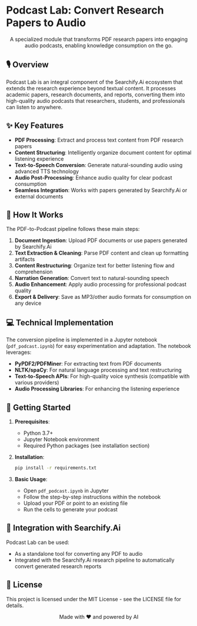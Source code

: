 # Podcast Lab: Convert Research Papers to Audio


<p align="center">
  A specialized module that transforms PDF research papers into engaging audio podcasts, enabling knowledge consumption on the go.
</p>

## 🎙️ Overview

Podcast Lab is an integral component of the Searchify.Ai ecosystem that extends the research experience beyond textual content. It processes academic papers, research documents, and reports, converting them into high-quality audio podcasts that researchers, students, and professionals can listen to anywhere.

## ✨ Key Features

- **PDF Processing**: Extract and process text content from PDF research papers
- **Content Structuring**: Intelligently organize document content for optimal listening experience
- **Text-to-Speech Conversion**: Generate natural-sounding audio using advanced TTS technology
- **Audio Post-Processing**: Enhance audio quality for clear podcast consumption
- **Seamless Integration**: Works with papers generated by Searchify.Ai or external documents

## 🚀 How It Works

The PDF-to-Podcast pipeline follows these main steps:

1. **Document Ingestion**: Upload PDF documents or use papers generated by Searchify.Ai
2. **Text Extraction & Cleaning**: Parse PDF content and clean up formatting artifacts
3. **Content Restructuring**: Organize text for better listening flow and comprehension
4. **Narration Generation**: Convert text to natural-sounding speech
5. **Audio Enhancement**: Apply audio processing for professional podcast quality
6. **Export & Delivery**: Save as MP3/other audio formats for consumption on any device

## 💻 Technical Implementation

The conversion pipeline is implemented in a Jupyter notebook (`pdf_podcast.ipynb`) for easy experimentation and adaptation. The notebook leverages:

- **PyPDF2/PDFMiner**: For extracting text from PDF documents
- **NLTK/spaCy**: For natural language processing and text restructuring
- **Text-to-Speech APIs**: For high-quality voice synthesis (compatible with various providers)
- **Audio Processing Libraries**: For enhancing the listening experience

## 🏁 Getting Started

1. **Prerequisites**:
   - Python 3.7+
   - Jupyter Notebook environment
   - Required Python packages (see installation section)

2. **Installation**:
   ```bash
   pip install -r requirements.txt
   ```

3. **Basic Usage**:
   - Open `pdf_podcast.ipynb` in Jupyter
   - Follow the step-by-step instructions within the notebook
   - Upload your PDF or point to an existing file
   - Run the cells to generate your podcast

## 🔗 Integration with Searchify.Ai

Podcast Lab can be used:
- As a standalone tool for converting any PDF to audio
- Integrated with the Searchify.Ai research pipeline to automatically convert generated research reports

## 📄 License

This project is licensed under the MIT License - see the LICENSE file for details.

<p align="center">
  Made with ❤️ and powered by AI
</p> 
